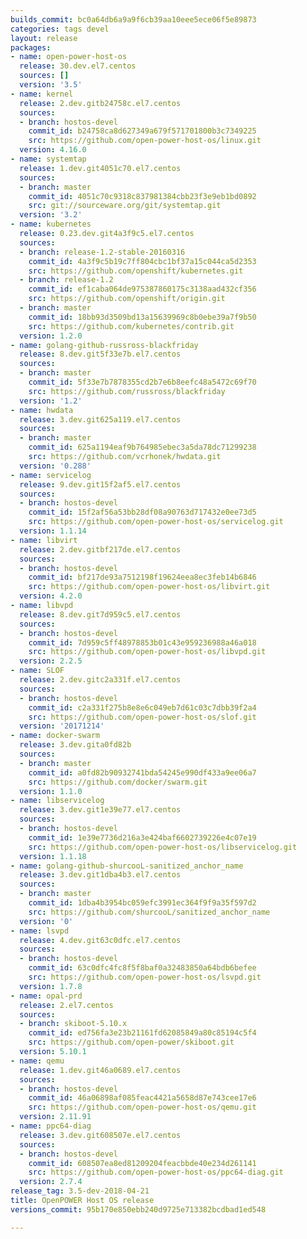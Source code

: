 ```yaml
---
builds_commit: bc0a64db6a9a9f6cb39aa10eee5ece06f5e89873
categories: tags devel
layout: release
packages:
- name: open-power-host-os
  release: 30.dev.el7.centos
  sources: []
  version: '3.5'
- name: kernel
  release: 2.dev.gitb24758c.el7.centos
  sources:
  - branch: hostos-devel
    commit_id: b24758ca8d627349a679f571701800b3c7349225
    src: https://github.com/open-power-host-os/linux.git
  version: 4.16.0
- name: systemtap
  release: 1.dev.git4051c70.el7.centos
  sources:
  - branch: master
    commit_id: 4051c70c9318c837981384cbb23f3e9eb1bd0892
    src: git://sourceware.org/git/systemtap.git
  version: '3.2'
- name: kubernetes
  release: 0.23.dev.git4a3f9c5.el7.centos
  sources:
  - branch: release-1.2-stable-20160316
    commit_id: 4a3f9c5b19c7ff804cbc1bf37a15c044ca5d2353
    src: https://github.com/openshift/kubernetes.git
  - branch: release-1.2
    commit_id: ef1caba064de975387860175c3138aad432cf356
    src: https://github.com/openshift/origin.git
  - branch: master
    commit_id: 18bb93d3509bd13a15639969c8b0ebe39a7f9b50
    src: https://github.com/kubernetes/contrib.git
  version: 1.2.0
- name: golang-github-russross-blackfriday
  release: 8.dev.git5f33e7b.el7.centos
  sources:
  - branch: master
    commit_id: 5f33e7b7878355cd2b7e6b8eefc48a5472c69f70
    src: https://github.com/russross/blackfriday
  version: '1.2'
- name: hwdata
  release: 3.dev.git625a119.el7.centos
  sources:
  - branch: master
    commit_id: 625a1194eaf9b764985ebec3a5da78dc71299238
    src: https://github.com/vcrhonek/hwdata.git
  version: '0.288'
- name: servicelog
  release: 9.dev.git15f2af5.el7.centos
  sources:
  - branch: hostos-devel
    commit_id: 15f2af56a53bb28df08a90763d717432e0ee73d5
    src: https://github.com/open-power-host-os/servicelog.git
  version: 1.1.14
- name: libvirt
  release: 2.dev.gitbf217de.el7.centos
  sources:
  - branch: hostos-devel
    commit_id: bf217de93a7512198f19624eea8ec3feb14b6846
    src: https://github.com/open-power-host-os/libvirt.git
  version: 4.2.0
- name: libvpd
  release: 8.dev.git7d959c5.el7.centos
  sources:
  - branch: hostos-devel
    commit_id: 7d959c5ff48978853b01c43e959236988a46a018
    src: https://github.com/open-power-host-os/libvpd.git
  version: 2.2.5
- name: SLOF
  release: 2.dev.gitc2a331f.el7.centos
  sources:
  - branch: hostos-devel
    commit_id: c2a331f275b8e8e6c049eb7d61c03c7dbb39f2a4
    src: https://github.com/open-power-host-os/slof.git
  version: '20171214'
- name: docker-swarm
  release: 3.dev.gita0fd82b
  sources:
  - branch: master
    commit_id: a0fd82b90932741bda54245e990df433a9ee06a7
    src: https://github.com/docker/swarm.git
  version: 1.1.0
- name: libservicelog
  release: 3.dev.git1e39e77.el7.centos
  sources:
  - branch: hostos-devel
    commit_id: 1e39e7736d216a3e424baf6602739226e4c07e19
    src: https://github.com/open-power-host-os/libservicelog.git
  version: 1.1.18
- name: golang-github-shurcooL-sanitized_anchor_name
  release: 3.dev.git1dba4b3.el7.centos
  sources:
  - branch: master
    commit_id: 1dba4b3954bc059efc3991ec364f9f9a35f597d2
    src: https://github.com/shurcooL/sanitized_anchor_name
  version: '0'
- name: lsvpd
  release: 4.dev.git63c0dfc.el7.centos
  sources:
  - branch: hostos-devel
    commit_id: 63c0dfc4fc8f5f8baf0a32483850a64bdb6befee
    src: https://github.com/open-power-host-os/lsvpd.git
  version: 1.7.8
- name: opal-prd
  release: 2.el7.centos
  sources:
  - branch: skiboot-5.10.x
    commit_id: ed756fa3e23b21161fd62085849a80c85194c5f4
    src: https://github.com/open-power/skiboot.git
  version: 5.10.1
- name: qemu
  release: 1.dev.git46a0689.el7.centos
  sources:
  - branch: hostos-devel
    commit_id: 46a06898af085feac4421a5658d87e743cee17e6
    src: https://github.com/open-power-host-os/qemu.git
  version: 2.11.91
- name: ppc64-diag
  release: 3.dev.git608507e.el7.centos
  sources:
  - branch: hostos-devel
    commit_id: 608507ea8ed81209204feacbbde40e234d261141
    src: https://github.com/open-power-host-os/ppc64-diag.git
  version: 2.7.4
release_tag: 3.5-dev-2018-04-21
title: OpenPOWER Host OS release
versions_commit: 95b170e850ebb240d9725e713382bcdbad1ed548

---
```

